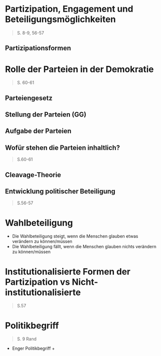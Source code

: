 # Partizipation, Engagement und Beteiligungsmöglichkeiten
> S. 8-9, 56-57
## Partizipationsformen
# Rolle der Parteien in der Demokratie
> S. 60-61
## Parteiengesetz
## Stellung der Parteien (GG)
## Aufgabe der Parteien
## Wofür stehen die Parteien inhaltlich?
> S.60-61
## Cleavage-Theorie
## Entwicklung politischer Beteiligung
> S.56-57
# Wahlbeteiligung
+ Die Wahlbeteiligung steigt, wenn die Menschen glauben etwas verändern zu können/müssen
+ Die Wahlbeteiligung fällt, wenn die Menschen glauben nichts verändern zu können/müssen
# Institutionalisierte Formen der Partizipation vs Nicht-institutionalisierte
> S.57
# Politikbegriff
> S. 9 Rand
+ Enger Politikbegriff
	+ 